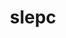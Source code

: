 ---
title: "slepc"
layout: cache
categories: [package, develop-2024-03-24]
meta: {"versions": ["3.20.2"], "compilers": ["cce@=15.0.1", "gcc@=11.4.0", "gcc@=9.4.0", "oneapi@=2023.2.0", "oneapi@=2024.0.0"], "oss": ["amzn2", "rhel8", "ubuntu20.04", "ubuntu22.04"], "platforms": ["linux"], "targets": ["neoverse_v1", "neoverse_v2", "ppc64le", "x86_64_v3", "x86_64_v4", "zen4"], "stacks": ["aws-pcluster-x86_64_v4", "e4s", "e4s-cray-rhel", "e4s-neoverse-v2", "e4s-neoverse_v1", "e4s-oneapi", "e4s-power", "e4s-rocm-external", "root"], "num_specs": 12, "num_specs_by_stack": {"aws-pcluster-x86_64_v4": 2, "root": 12, "e4s-cray-rhel": 1, "e4s-power": 2, "e4s-neoverse_v1": 1, "e4s-neoverse-v2": 1, "e4s": 2, "e4s-rocm-external": 2, "e4s-oneapi": 1}}
spec_details: [{"hash": "f3qb5cye7f22pwhub4i2zvzl5fmefitf", "compiler": "oneapi@=2023.2.0", "versions": ["3.20.2"], "os": "amzn2", "platform": "linux", "target": "x86_64_v3", "variants": ["~arpack", "~blopex", "build_system=generic", "~cuda", "~hpddm", "~rocm"], "stacks": ["aws-pcluster-x86_64_v4", "root"], "size": "-", "tarball": "https://binaries.spack.io/releases/develop-2024-03-24/build_cache/linux-amzn2-x86_64_v3/oneapi-2023.2.0/slepc-3.20.2/linux-amzn2-x86_64_v3-oneapi-2023.2.0-slepc-3.20.2-f3qb5cye7f22pwhub4i2zvzl5fmefitf.spack"}, {"hash": "3ymvuczskzjqum7t3kgcjcod3ni5oide", "compiler": "oneapi@=2023.2.0", "versions": ["3.20.2"], "os": "amzn2", "platform": "linux", "target": "x86_64_v4", "variants": ["~arpack", "~blopex", "build_system=generic", "~cuda", "~hpddm", "~rocm"], "stacks": ["aws-pcluster-x86_64_v4", "root"], "size": "-", "tarball": "https://binaries.spack.io/releases/develop-2024-03-24/build_cache/linux-amzn2-x86_64_v4/oneapi-2023.2.0/slepc-3.20.2/linux-amzn2-x86_64_v4-oneapi-2023.2.0-slepc-3.20.2-3ymvuczskzjqum7t3kgcjcod3ni5oide.spack"}, {"hash": "xnqh3vf5e5vhjitkzullz6ocxjoawawx", "compiler": "cce@=15.0.1", "versions": ["3.20.2"], "os": "rhel8", "platform": "linux", "target": "zen4", "variants": ["+arpack", "~blopex", "build_system=generic", "~cuda", "~hpddm", "~rocm"], "stacks": ["e4s-cray-rhel", "root"], "size": "-", "tarball": "https://binaries.spack.io/releases/develop-2024-03-24/build_cache/linux-rhel8-zen4/cce-15.0.1/slepc-3.20.2/linux-rhel8-zen4-cce-15.0.1-slepc-3.20.2-xnqh3vf5e5vhjitkzullz6ocxjoawawx.spack"}, {"hash": "gehqsv6apj24zfgsrgezlf5spzszavr3", "compiler": "gcc@=9.4.0", "versions": ["3.20.2"], "os": "ubuntu20.04", "platform": "linux", "target": "ppc64le", "variants": ["+arpack", "~blopex", "build_system=generic", "+cuda", "cuda_arch=70", "~hpddm", "~rocm"], "stacks": ["e4s-power", "root"], "size": "-", "tarball": "https://binaries.spack.io/releases/develop-2024-03-24/build_cache/linux-ubuntu20.04-ppc64le/gcc-9.4.0/slepc-3.20.2/linux-ubuntu20.04-ppc64le-gcc-9.4.0-slepc-3.20.2-gehqsv6apj24zfgsrgezlf5spzszavr3.spack"}, {"hash": "zzbjesjxom47r2r53d2pswd6wlg5inrt", "compiler": "gcc@=9.4.0", "versions": ["3.20.2"], "os": "ubuntu20.04", "platform": "linux", "target": "ppc64le", "variants": ["+arpack", "~blopex", "build_system=generic", "~cuda", "~hpddm", "~rocm"], "stacks": ["e4s-power", "root"], "size": "-", "tarball": "https://binaries.spack.io/releases/develop-2024-03-24/build_cache/linux-ubuntu20.04-ppc64le/gcc-9.4.0/slepc-3.20.2/linux-ubuntu20.04-ppc64le-gcc-9.4.0-slepc-3.20.2-zzbjesjxom47r2r53d2pswd6wlg5inrt.spack"}, {"hash": "dqy4x5uvhmjvgtluhdpqg5mamqmr55l4", "compiler": "gcc@=11.4.0", "versions": ["3.20.2"], "os": "ubuntu22.04", "platform": "linux", "target": "neoverse_v1", "variants": ["+arpack", "~blopex", "build_system=generic", "~cuda", "~hpddm", "~rocm"], "stacks": ["root", "e4s-neoverse_v1"], "size": "-", "tarball": "https://binaries.spack.io/releases/develop-2024-03-24/build_cache/linux-ubuntu22.04-neoverse_v1/gcc-11.4.0/slepc-3.20.2/linux-ubuntu22.04-neoverse_v1-gcc-11.4.0-slepc-3.20.2-dqy4x5uvhmjvgtluhdpqg5mamqmr55l4.spack"}, {"hash": "6nmifnytsygr34h7u6qdra55r2iapzqu", "compiler": "gcc@=11.4.0", "versions": ["3.20.2"], "os": "ubuntu22.04", "platform": "linux", "target": "neoverse_v2", "variants": ["+arpack", "~blopex", "build_system=generic", "~cuda", "~hpddm", "~rocm"], "stacks": ["root", "e4s-neoverse-v2"], "size": "-", "tarball": "https://binaries.spack.io/releases/develop-2024-03-24/build_cache/linux-ubuntu22.04-neoverse_v2/gcc-11.4.0/slepc-3.20.2/linux-ubuntu22.04-neoverse_v2-gcc-11.4.0-slepc-3.20.2-6nmifnytsygr34h7u6qdra55r2iapzqu.spack"}, {"hash": "hz3set2mdntl4f4nyb2cxt4vvc2qezz3", "compiler": "gcc@=11.4.0", "versions": ["3.20.2"], "os": "ubuntu22.04", "platform": "linux", "target": "x86_64_v3", "variants": ["+arpack", "~blopex", "build_system=generic", "~cuda", "~hpddm", "~rocm"], "stacks": ["e4s", "root"], "size": "-", "tarball": "https://binaries.spack.io/releases/develop-2024-03-24/build_cache/linux-ubuntu22.04-x86_64_v3/gcc-11.4.0/slepc-3.20.2/linux-ubuntu22.04-x86_64_v3-gcc-11.4.0-slepc-3.20.2-hz3set2mdntl4f4nyb2cxt4vvc2qezz3.spack"}, {"hash": "mnh3syj2casinzh2autr5cncmv2bqfdu", "compiler": "gcc@=11.4.0", "versions": ["3.20.2"], "os": "ubuntu22.04", "platform": "linux", "target": "x86_64_v3", "variants": ["amdgpu_target=gfx908", "+arpack", "~blopex", "build_system=generic", "~cuda", "~hpddm", "+rocm"], "stacks": ["e4s-rocm-external", "root"], "size": "-", "tarball": "https://binaries.spack.io/releases/develop-2024-03-24/build_cache/linux-ubuntu22.04-x86_64_v3/gcc-11.4.0/slepc-3.20.2/linux-ubuntu22.04-x86_64_v3-gcc-11.4.0-slepc-3.20.2-mnh3syj2casinzh2autr5cncmv2bqfdu.spack"}, {"hash": "kyskgldfhgyfpsgtktkklj5fmotxg3id", "compiler": "gcc@=11.4.0", "versions": ["3.20.2"], "os": "ubuntu22.04", "platform": "linux", "target": "x86_64_v3", "variants": ["+arpack", "~blopex", "build_system=generic", "~cuda", "~hpddm", "~rocm"], "stacks": ["e4s", "root"], "size": "-", "tarball": "https://binaries.spack.io/releases/develop-2024-03-24/build_cache/linux-ubuntu22.04-x86_64_v3/gcc-11.4.0/slepc-3.20.2/linux-ubuntu22.04-x86_64_v3-gcc-11.4.0-slepc-3.20.2-kyskgldfhgyfpsgtktkklj5fmotxg3id.spack"}, {"hash": "fskjibph5c4ommhs5uty656ninq3iii5", "compiler": "gcc@=11.4.0", "versions": ["3.20.2"], "os": "ubuntu22.04", "platform": "linux", "target": "x86_64_v3", "variants": ["amdgpu_target=gfx90a", "+arpack", "~blopex", "build_system=generic", "~cuda", "~hpddm", "+rocm"], "stacks": ["e4s-rocm-external", "root"], "size": "-", "tarball": "https://binaries.spack.io/releases/develop-2024-03-24/build_cache/linux-ubuntu22.04-x86_64_v3/gcc-11.4.0/slepc-3.20.2/linux-ubuntu22.04-x86_64_v3-gcc-11.4.0-slepc-3.20.2-fskjibph5c4ommhs5uty656ninq3iii5.spack"}, {"hash": "5mujswmazdgoa5dm32guuaxen4a5fmjc", "compiler": "oneapi@=2024.0.0", "versions": ["3.20.2"], "os": "ubuntu22.04", "platform": "linux", "target": "x86_64_v3", "variants": ["+arpack", "~blopex", "build_system=generic", "~cuda", "~hpddm", "~rocm"], "stacks": ["e4s-oneapi", "root"], "size": "-", "tarball": "https://binaries.spack.io/releases/develop-2024-03-24/build_cache/linux-ubuntu22.04-x86_64_v3/oneapi-2024.0.0/slepc-3.20.2/linux-ubuntu22.04-x86_64_v3-oneapi-2024.0.0-slepc-3.20.2-5mujswmazdgoa5dm32guuaxen4a5fmjc.spack"}]
---